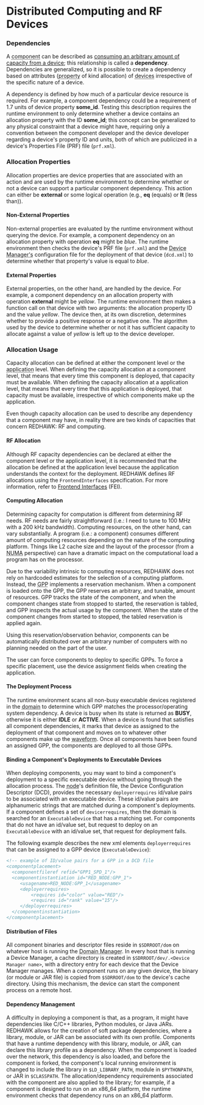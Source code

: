 # Distributed Computing and RF Devices

### Dependencies

A <abbr title="See Glossary.">component</abbr> can be described as [consuming an arbitrary amount of capacity from a device](running-a-node.html#creating-a-component-that-consumes-resources); this relationship is called a **dependency**. Dependencies are generalized, so it is possible to create a dependency based on attributes (<abbr title="See Glossary.">property</abbr> of kind allocation) of <abbr title="See Glossary.">devices</abbr> irrespective of the specific nature of a device.

A dependency is defined by how much of a particular device resource is required. For example, a component dependency could be a requirement of 1.7 units of device property **some_id**. Testing this description requires the runtime environment to only determine whether a device contains an allocation property with the ID **some_id**; this concept can be generalized to any physical constraint that a device might have, requiring only a convention between the component developer and the device developer regarding a device's property ID and units, both of which are publicized in a device's Properties File (PRF)  file (`prf.xml`).

### Allocation Properties

Allocation properties are device properties that are associated with an action and are used by the runtime environment to determine whether or not a device can support a particular component dependency. This action can either be **external** or some logical operation (e.g., **eq** (equals) or **lt** (less than)).

#### Non-External Properties

Non-external properties are evaluated by the runtime environment without querying the device. For example, a component dependency on an allocation property with operation **eq** might be *blue*. The runtime environment then checks the device's PRF file (`prf.xml`) and the <abbr title="See Glossary.">Device Manager's</abbr> configuration file for the deployment of that device (`dcd.xml`) to determine whether that property's value is equal to *blue*.

#### External Properties

External properties, on the other hand, are handled by the device. For example, a component dependency on an allocation property with operation **external** might be *yellow*. The runtime environment then makes a function call on that device with two arguments: the allocation property ID and the value *yellow*. The device then, at its own discretion, determines whether to provide a positive response or a negative one. The algorithm used by the device to determine whether or not it has sufficient capacity to allocate against a value of *yellow* is left up to the device developer.

### Allocation Usage

Capacity allocation can be defined at either the component level or the <abbr title="See Glossary.">application</abbr> level. When defining the capacity allocation at a component level, that means that every time this component is deployed, that capacity must be available. When defining the capacity allocation at a application level, that means that every time that this application is deployed, that capacity must be available, irrespective of which components make up the application.

Even though capacity allocation can be used to describe any dependency that a component may have, in reality there are two kinds of capacities that concern REDHAWK: RF and computing.

#### RF Allocation

Although RF capacity dependencies can be declared at either the component level or the application level, it is recommended that the allocation be defined at the application level because the application understands the context for the deployment. REDHAWK defines RF allocations using the `FrontendInterfaces` specification. For more information, refer to [Frontend Interfaces](../Devices/fei.html) (FEI).

#### Computing Allocation

Determining capacity for computation is different from determining RF needs. RF needs are fairly straightforward (i.e.: I need to tune to 100 MHz with a 200 kHz bandwidth). Computing resources, on the other hand, can vary substantially. A program (i.e.: a component) consumes different amount of computing resources depending on the nature of the computing platform. Things like L2 cache size and the layout of the processor (from a <abbr title="See Glossary.">NUMA</abbr> perspective) can have a dramatic impact on the computational load a program has on the processor.

Due to the variability intrinsic to computing resources, REDHAWK does not rely on hardcoded estimates for the selection of a computing platform. Instead, the <abbr title="See Glossary.">GPP</abbr> implements a reservation mechanism. When a component is loaded onto the GPP, the GPP reserves an arbitrary, and tunable, amount of resources. GPP tracks the state of the component, and when the component changes state from stopped to started, the reservation is tabled, and GPP inspects the actual usage by the component. When the state of the component changes from started to stopped, the tabled reservation is applied again.

Using this reservation/observation behavior, components can be automatically distributed over an arbitrary number of computers with no planning needed on the part of the user.

The user can force components to deploy to specific GPPs. To force a specific placement, use the device assignment fields when creating the application.

#### The Deployment Process

The runtime environment scans all non-busy executable devices registered in the <abbr title="See Glossary.">domain</abbr> to determine which GPP matches the processor/operating system dependency. A device is busy when its state is returned as **BUSY**, otherwise it is either **IDLE** or **ACTIVE**. When a device is found that satisfies all component dependencies, it marks that device as assigned to the deployment of that component and moves on to whatever other components make up the <abbr title="See Glossary.">waveform</abbr>. Once all components have been found an assigned GPP, the components are deployed to all those GPPs.

#### Binding a Component's Deployments to Executable Devices

When deploying components, you may want to bind a component's deployment to a specific executable device without going through the allocation process. The <abbr title="See Glossary.">node</abbr>'s definition file, the Device Configuration Descriptor (DCD), provides the necessary `deployerrequires` id/value pairs to be associated with an executable device. These id/value pairs are alphanumeric strings that are matched during a component's deployments. If a component defines a set of `devicerrequires`, then the domain is searched for an `ExecutableDevice` that has a matching set. For components that do not have an id/value set, but request to deploy on an `ExecutableDevice` with an id/value set, that request for deployment fails.

The following example describes the new xml elements `deployerrequires` that can be assigned to a GPP device (`ExecutableDevice`):

```xml
<!-- example of ID/value pairs for a GPP in a DCD file
<componentplacement>
  <componentfileref refid="GPP1_SPD_1"/>
  <componentinstantiation id="RED_NODE:GPP_1">
     <usagename>RED_NODE:GPP_1</usagename>
     <deployerrequires>
         <requires id="color" value="RED"/>
         <requires id="rank" value="15"/>
     </deployerrequires>
  </componentinstantiation>
</componentplacement>
```

#### Distribution of Files

All component binaries and descriptor files reside in `$SDRROOT/dom` on whatever host is running the <abbr title="See Glossary.">Domain Manager</abbr>. In every host that is running a Device Manager, a cache directory is created in `$SDRROOT/dev/.<Device Manager name>`, with a directory entry for each device that the Device Manager manages. When a component runs on any given device, the binary (or module or JAR file) is copied from `$SDRROOT/dom` to the device's cache directory. Using this mechanism, the device can start the component process on a remote host.

#### Dependency Management

A difficulty in deploying a component is that, as a program, it might have dependencies like C/C++ libraries, Python modules, or Java JARs. REDHAWK allows for the creation of soft package dependencies, where a library, module, or JAR can be associated with its own profile. Components that have a runtime dependency with this library, module, or JAR, can declare this library profile as a dependency. When the component is loaded over the network, this dependency is also loaded, and before the component is forked, the component's local running environment is changed to include the library in `$LD_LIBRARY_PATH`, module in `$PYTHONPATH`, or JAR in `$CLASSPATH`. The allocation/dependency requirements associated with the component are also applied to the library; for example, if a component is designed to run on an x86_64 platform, the runtime environment checks that dependency runs on an x86_64 platform.
